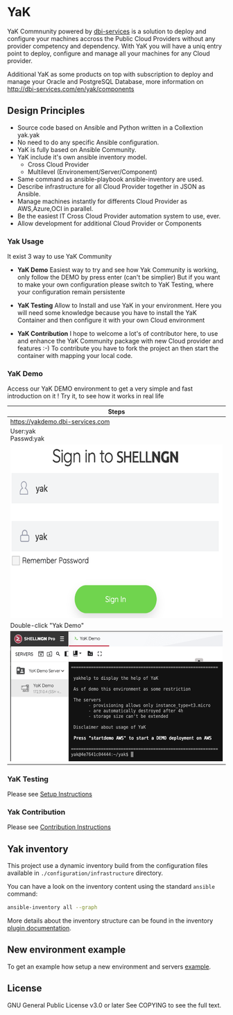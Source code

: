 # YaK

YaK Commnunity powered by [dbi-services](http://dbi-services.com) is a solution to deploy and configure your machines accross the Public Cloud Providers without any provider competency and dependency. 
With YaK you will have a uniq entry point to deploy, configure and manage all your machines for any Cloud provider.

Additional YaK as some products on top with subscription to deploy and manage your Oracle and PostgreSQL Database, more information on http://dbi-services.com/en/yak/components

## Design Principles

  - Source code based on Ansible and Python written in a Collextion yak.yak
  - No need to do any specific Ansible configuration.
  - YaK is fully based on Ansible Community.
  - YaK include it's own ansible inventory model.
       - Cross Cloud Provider
       - Multilevel (Environement/Server/Component)
  - Same command as ansible-playbook ansible-inventory are used.
  - Describe infrastructure for all Cloud Provider together in JSON as Ansible.
  - Manage machines instantly for differents Cloud Provider as AWS,Azure,OCI in parallel.
  - Be the easiest IT Cross Cloud Provider automation system to use, ever.
  - Allow development for additional Cloud Provider or Components


### Yak Usage

It exist 3 way to use YaK Community 

   - **YaK Demo**
      Easiest way to try and see how Yak Community is working, only follow the DEMO by press enter (can't be simplier)
      But if you want to make your own configuration please switch to YaK Testing, where your configuration remain persistente

   - **YaK Testing**
     Allow to Install and use YaK in your environment. Here you will need some knowledge because you have to install the YaK Container and then configure it with your own Cloud environment

   - **YaK Contribution**
     I hope to welcome a lot's of contributor here, to use and enhance the YaK Community package with new Cloud provider and features :-)
     To contribute you have to fork the project an then start the container with mapping your local code.
    
### YaK Demo

   Access our YaK DEMO environment to get a very simple and fast introduction on it !
   Try it, to see how it works in real life 
   
| Steps   |
| ------ |
| https://yakdemo.dbi-services.com |
| User:yak  <br> Passwd:yak  | 
| <img src="/install/img/YaK_login.png"  width="600" height="400"> |
| Double-click "Yak Demo"| 
| <img src="/install/img/YaK_demo.png" width="600" height="300"> |

### YaK Testing

Please see [Setup Instructions](YAK_TESTING.md)

###  Yak Contribution

Please see [Contribution Instructions](YAK_CONTRIBUTION.md)

## Yak inventory

This project use a dynamic inventory build from the configuration files available in
`./configuration/infrastructure` directory.

You can have a look on the inventory content using the standard `ansible` command:

```bash
ansible-inventory all --graph
```

More details about the inventory structure can be found in the inventory
[plugin documentation](https://gitlab.com/yak4all/yak/-/tree/main/collections/ansible_collections/yak/core).

## New environment example

To get an example how setup a new environment and servers
[example](https://gitlab.com/yak4all/yak/-/blob/main/configuration/README.md).

## License

GNU General Public License v3.0 or later
See COPYING to see the full text.

